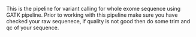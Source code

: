This is the pipeline for variant calling for whole exome sequence using GATK pipeline. 
Prior to working with this pipeline make sure you have checked your raw sequenece, if quality is not good then do some trim and qc of your sequence. 
